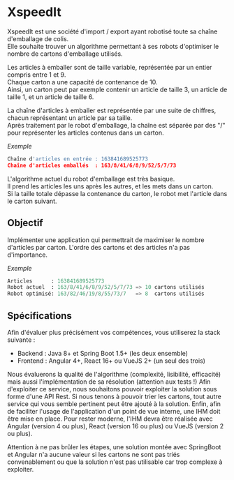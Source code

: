 XspeedIt
========

XspeedIt est une société d'import / export ayant robotisé toute sa chaîne d'emballage de colis.  
Elle souhaite trouver un algorithme permettant à ses robots d'optimiser le nombre de cartons d'emballage utilisés.

Les articles à emballer sont de taille variable, représentée par un entier compris entre 1 et 9.  
Chaque carton a une capacité de contenance de 10.  
Ainsi, un carton peut par exemple contenir un article de taille 3, un article de taille 1, et un article de taille 6.

La chaîne d'articles à emballer est représentée par une suite de chiffres, chacun représentant un article par sa taille.  
Après traitement par le robot d'emballage, la chaîne est séparée par des "/" pour représenter les articles contenus dans un carton.

*Exemple*  
```python
Chaîne d'articles en entrée : 163841689525773  
Chaîne d'articles emballés  : 163/8/41/6/8/9/52/5/7/73
```

L'algorithme actuel du robot d'emballage est très basique.  
Il prend les articles les uns après les autres, et les mets dans un carton.  
Si la taille totale dépasse la contenance du carton, le robot met l'article dans le carton suivant.

Objectif
--------

Implémenter une application qui permettrait de maximiser le nombre d'articles par carton.
L'ordre des cartons et des articles n'a pas d'importance.

*Exemple*  
```python
Articles      : 163841689525773  
Robot actuel  : 163/8/41/6/8/9/52/5/7/73 => 10 cartons utilisés  
Robot optimisé: 163/82/46/19/8/55/73/7   => 8  cartons utilisés
```

Spécifications
-----------

Afin d'évaluer plus précisément vos compétences, vous utiliserez la stack suivante : 
- Backend : Java 8+ et Spring Boot 1.5+ (les deux ensemble)
- Frontend : Angular 4+, React 16+ ou VueJS 2+ (un seul des trois)

Nous évaluerons la qualité de l'algorithme (complexité, lisibilité, efficacité) mais aussi l'implémentation de sa résolution (attention aux tests !)
Afin d'exploiter ce service, nous souhaitons pouvoir exploiter la solution sous forme d'une API Rest. Si nous tenons à pouvoir trier les cartons, tout autre service qui vous semble pertinent peut être ajouté à la solution.
Enfin, afin de faciliter l'usage de l'application d'un point de vue interne, une IHM doit être mise en place. Pour rester moderne, l'IHM devra être réalisée avec Angular (version 4 ou plus), React (version 16 ou plus) ou VueJS (version 2 ou plus).

Attention à ne pas brûler les étapes, une solution montée avec SpringBoot et Angular n'a aucune valeur si les cartons ne sont pas triés convenablement ou que la solution n'est pas utilisable car trop complexe à exploiter.
